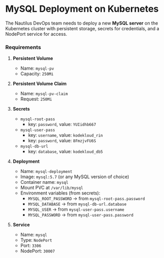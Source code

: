 # MySQL Deployment on Kubernetes

The Nautilus DevOps team needs to deploy a new **MySQL server** on the Kubernetes cluster
with persistent storage, secrets for credentials, and a NodePort service for access.

### Requirements

1. **Persistent Volume**
    - Name: `mysql-pv`
    - Capacity: `250Mi`

2. **Persistent Volume Claim**
    - Name: `mysql-pv-claim`
    - Request: `250Mi`

3. **Secrets**
    - `mysql-root-pass`
        - key: `password`, value: `YUIidhb667`
    - `mysql-user-pass`
        - key: `username`, value: `kodekloud_rin`
        - key: `password`, value: `8FmzjvFU6S`
    - `mysql-db-url`
        - key: `database`, value: `kodekloud_db5`

4. **Deployment**
    - Name: `mysql-deployment`
    - Image: `mysql:5.7` (or any MySQL version of choice)
    - Container name: `mysql`
    - Mount PVC at `/var/lib/mysql`
    - Environment variables (from secrets):
        - `MYSQL_ROOT_PASSWORD` → from `mysql-root-pass.password`
        - `MYSQL_DATABASE` → from `mysql-db-url.database`
        - `MYSQL_USER` → from `mysql-user-pass.username`
        - `MYSQL_PASSWORD` → from `mysql-user-pass.password`

5. **Service**
    - Name: `mysql`
    - Type: `NodePort`
    - Port: `3306`
    - NodePort: `30007`
